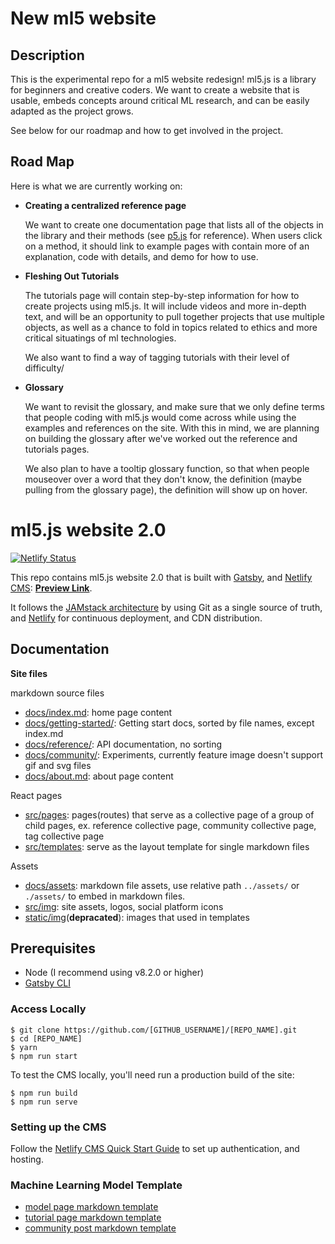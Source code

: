 # New ml5 website

## Description

This is the experimental repo for a ml5 website redesign! ml5.js is a library for beginners and creative coders. We want to create a website that is usable, embeds concepts around critical ML research, and can be easily adapted as the project grows.

See below for our roadmap and how to get involved in the project.

## Road Map

Here is what we are currently working on:

- **Creating a centralized reference page**

  We want to create one documentation page that lists all of the objects in the library and their methods (see [p5.js](https://p5js.org/reference/) for reference). When users click on a method, it should link to example pages with contain more of an explanation, code with details, and demo for how to use.

- **Fleshing Out Tutorials**

  The tutorials page will contain step-by-step information for how to create projects using ml5.js. It will include videos and more in-depth text, and will be an opportunity to pull together projects that use multiple objects, as well as a chance to fold in topics related to ethics and more critical situatings of ml technologies.

  We also want to find a way of tagging tutorials with their level of difficulty/

- **Glossary**

  We want to revisit the glossary, and make sure that we only define terms that people coding with ml5.js would come across while using the examples and references on the site. With this in mind, we are planning on building the glossary after we've worked out the reference and tutorials pages.

  We also plan to have a tooltip glossary function, so that when people mouseover over a word that they don't know, the definition (maybe pulling from the glossary page), the definition will show up on hover.

# ml5.js website 2.0

[![Netlify Status](https://api.netlify.com/api/v1/badges/b654c94e-08a6-4b79-b443-7837581b1d8d/deploy-status)](https://app.netlify.com/sites/ml5-website-2/deploys)

This repo contains ml5.js website 2.0 that is built with [Gatsby](https://www.gatsbyjs.org/), and [Netlify CMS](https://www.netlifycms.org): **[Preview Link](https://ml5-documentation-site-preview.netlify.com/)**.

It follows the [JAMstack architecture](https://jamstack.org) by using Git as a single source of truth, and [Netlify](https://www.netlify.com) for continuous deployment, and CDN distribution.

## Documentation

**Site files**

markdown source files

- [docs/index.md](https://github.com/ml5js/ml5-website-2/blob/master/docs/index.md): home page content
- [docs/getting-started/](https://github.com/ml5js/ml5-website-2/tree/master/docs/getting-started): Getting start docs, sorted by file names, except index.md
- [docs/reference/](https://github.com/ml5js/ml5-website-2/tree/master/docs/reference): API documentation, no sorting
- [docs/community/](https://github.com/ml5js/ml5-website-2/tree/master/docs/community): Experiments, currently feature image doesn't support gif and svg files
- [docs/about.md](https://github.com/ml5js/ml5-website-2/blob/master/docs/about.md): about page content

React pages

- [src/pages](https://github.com/ml5js/ml5-website-2/tree/master/src/pages): pages(routes) that serve as a collective page of a group of child pages, ex. reference collective page, community collective page, tag collective page
- [src/templates](https://github.com/ml5js/ml5-website-2/tree/master/src/templates): serve as the layout template for single markdown files

Assets

- [docs/assets](https://github.com/ml5js/ml5-website-2/tree/master/docs/assets): markdown file assets, use relative path `../assets/` or `./assets/` to embed in markdown files.
- [src/img](https://github.com/ml5js/ml5-website-2/tree/master/src/img): site assets, logos, social platform icons
- [static/img](https://github.com/ml5js/ml5-website-2/tree/master/static/assets/img)(**depracated**): images that used in templates

## Prerequisites

- Node (I recommend using v8.2.0 or higher)
- [Gatsby CLI](https://www.gatsbyjs.org/docs/)

### Access Locally

```
$ git clone https://github.com/[GITHUB_USERNAME]/[REPO_NAME].git
$ cd [REPO_NAME]
$ yarn
$ npm run start
```

To test the CMS locally, you'll need run a production build of the site:

```
$ npm run build
$ npm run serve
```

### Setting up the CMS

Follow the [Netlify CMS Quick Start Guide](https://www.netlifycms.org/docs/quick-start/#authentication) to set up authentication, and hosting.

### Machine Learning Model Template

- [model page markdown template]()
- [tutorial page markdown template]()
- [community post markdown template]()
